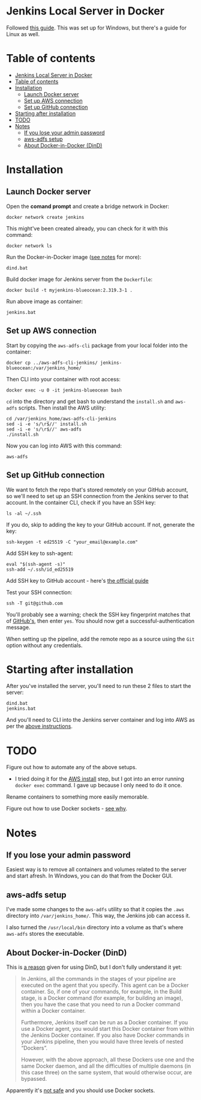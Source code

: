 # Jenkins Local Server in Docker

Followed [this guide](https://www.jenkins.io/doc/book/installing/docker/#setup-wizard). This was set up for Windows, but there's a guide for Linux as well.
# Table of contents
- [Jenkins Local Server in Docker](#jenkins-local-server-in-docker)
- [Table of contents](#table-of-contents)
- [Installation](#installation)
  - [Launch Docker server](#launch-docker-server)
  - [Set up AWS connection](#set-up-aws-connection)
  - [Set up GitHub connection](#set-up-github-connection)
- [Starting after installation](#starting-after-installation)
- [TODO](#todo)
- [Notes](#notes)
  - [If you lose your admin password](#if-you-lose-your-admin-password)
  - [aws-adfs setup](#aws-adfs-setup)
  - [About Docker-in-Docker (DinD)](#about-docker-in-docker-dind)
# Installation

## Launch Docker server

Open the **comand prompt** and create a bridge network in Docker:

```
docker network create jenkins
```

This might've been created already, you can check for it with this command:
```
docker network ls
```

Run the Docker-in-Docker image ([see notes](#about-docker-in-docker-dind) for more):
```
dind.bat
```

Build docker image for Jenkins server from the `Dockerfile`:
```
docker build -t myjenkins-blueocean:2.319.3-1 .
```

Run above image as container:
```
jenkins.bat
```

## Set up AWS connection

Start by copying the `aws-adfs-cli` package from your local folder into the container:
```
docker cp ../aws-adfs-cli-jenkins/ jenkins-blueocean:/var/jenkins_home/
```

Then CLI into your container with root access:
```
docker exec -u 0 -it jenkins-blueocean bash
```

`cd` into the directory and get bash to understand the `install.sh` and `aws-adfs` scripts. Then install the AWS utility:
```
cd /var/jenkins_home/aws-adfs-cli-jenkins
sed -i -e 's/\r$//' install.sh
sed -i -e 's/\r$//' aws-adfs
./install.sh
```

Now you can log into AWS with this command:
```
aws-adfs
```

## Set up GitHub connection

We want to fetch the repo that's stored remotely on your GitHub account, so we'll need to set up an SSH connection from the Jenkins server to that account. In the container CLI, check if you have an SSH key:
```
ls -al ~/.ssh
```

If you do, skip to adding the key to your GitHub account. If not, generate the key:
```
ssh-keygen -t ed25519 -C "your_email@example.com"
```

Add SSH key to ssh-agent:
```
eval "$(ssh-agent -s)"
ssh-add ~/.ssh/id_ed25519
```

Add SSH key to GitHub account - here's [the official guide](https://docs.github.com/en/authentication/connecting-to-github-with-ssh/adding-a-new-ssh-key-to-your-github-account)

Test your SSH connection:
```
ssh -T git@github.com
```

You'll probably see a warning; check the SSH key fingerprint matches that of [GitHub's](https://docs.github.com/en/authentication/keeping-your-account-and-data-secure/githubs-ssh-key-fingerprints), then enter `yes`. You should now get a successful-authentication message. 

When setting up the pipeline, add the remote repo as a source using the `Git` option without any credentials.

# Starting after installation

After you've installed the server, you'll need to run these 2 files to start the server:
```
dind.bat
jenkins.bat
```

And you'll need to CLI into the Jenkins server container and log into AWS as per the [above instructions](#set-up-aws-connection).

# TODO

Figure out how to automate any of the above setups.
- I tried doing it for the [AWS install](#set-up-aws-connection) step, but I got into an error running `docker exec` command. I gave up because I only need to do it once.

Rename containers to something more easily memorable.

Figure out how to use Docker sockets - [see why](#about-docker-in-docker-dind).

# Notes

## If you lose your admin password

Easiest way is to remove all containers and volumes related to the server and start afresh. In Windows, you can do that from the Docker GUI.

## aws-adfs setup

I've made some changes to the `aws-adfs` utility so that it copies the `.aws` directory into `/var/jenkins_home/`. This way, the Jenkins job can access it.

I also turned the `/usr/local/bin` directory into a volume as that's where `aws-adfs` stores the executable.

## About Docker-in-Docker (DinD)

This is [a reason](https://itnext.io/docker-in-docker-521958d34efd) given for using DinD, but I don't fully understand it yet:

> In Jenkins, all the commands in the stages of your pipeline are executed on the agent that you specify. This agent can be a Docker container. So, if one of your commands, for example, in the Build stage, is a Docker command (for example, for building an image), then you have the case that you need to run a Docker command within a Docker container.
>
> Furthermore, Jenkins itself can be run as a Docker container. If you use a Docker agent, you would start this Docker container from within the Jenkins Docker container. If you also have Docker commands in your Jenkins pipeline, then you would have three levels of nested “Dockers”.
>
> However, with the above approach, all these Dockers use one and the same Docker daemon, and all the difficulties of multiple daemons (in this case three) on the same system, that would otherwise occur, are bypassed.

Apparently it's [not safe](https://jpetazzo.github.io/2015/09/03/do-not-use-docker-in-docker-for-ci/) and you should use Docker sockets.